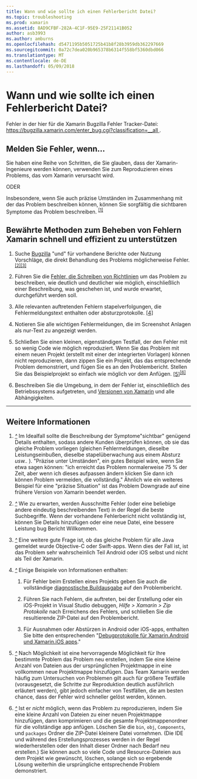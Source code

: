 ```yaml
---
title: Wann und wie sollte ich einen Fehlerbericht Datei?
ms.topic: troubleshooting
ms.prod: xamarin
ms.assetid: 8AD9CFBF-282A-4C1F-95E9-25F21141B052
author: asb3993
ms.author: amburns
ms.openlocfilehash: d5471195b5051725b41b8f28b3959db362297669
ms.sourcegitcommit: 0a72c7dea020b965378b6314f558bf5360dbd066
ms.translationtype: MT
ms.contentlocale: de-DE
ms.lasthandoff: 05/09/2018
---
```

# <a name="when-and-how-should-i-file-a-bug-report"></a>Wann und wie sollte ich einen Fehlerbericht Datei?


Fehler in der hier für die Xamarin Bugzilla Fehler Tracker-Datei: [ https://bugzilla.xamarin.com/enter_bug.cgi?classification=__all ](https://bugzilla.xamarin.com/enter_bug.cgi?classification=__all).

## <a name="file-a-bug-if"></a>Melden Sie Fehler, wenn...


Sie haben eine Reihe von Schritten, die Sie glauben, dass der Xamarin-Ingenieure werden können, verwenden Sie zum Reproduzieren eines Problems, das vom Xamarin verursacht wird.

ODER

Insbesondere, wenn Sie auch präzise Umständen im Zusammenhang mit der das Problem beschreiben können, können Sie sorgfältig die sichtbaren Symptome das Problem beschreiben. <sup> [[1]](#note-1)</sup>


## <a name="best-practices-to-help-xamarin-address-bugs-quickly-and-efficiently"></a>Bewährte Methoden zum Beheben von Fehlern Xamarin schnell und effizient zu unterstützen


1. <a name="ref-1" />Suche [Bugzilla](https://bugzilla.xamarin.com/query.cgi?format=specific&amp;bug_status=__all__) "und" für vorhandene Berichte oder Nutzung Vorschläge, die direkt Behandlung des Problems möglicherweise Fehler.<sup> [[2]](#note-2)</sup><sup>[[3]](#note-3)</sup>

1. <a name="ref-2" />Führen Sie die [Fehler, die Schreiben von Richtlinien](https://bugzilla.xamarin.com/page.cgi?id=bug-writing.html) um das Problem zu beschreiben, wie deutlich und deutlicher wie möglich, einschließlich einer Beschreibung, was geschehen ist, und wurde erwartet, durchgeführt werden soll.

1. <a name="ref-3" />Alle relevanten auftretenden Fehlern stapelverfolgungen, die Fehlermeldungstext enthalten oder absturzprotokolle. <sup>[[4]](#note-4)</sup>

1. <a name="ref-4" />Notieren Sie alle wichtigen Fehlermeldungen, die im Screenshot Anlagen als nur-Text zu angezeigt werden.

1. <a name="ref-5" />Schließen Sie einen kleinen, eigenständigen Testfall, der den Fehler mit so wenig Code wie möglich reproduziert.  Wenn Sie das Problem mit einem neuen Projekt (erstellt mit einer der integrierten Vorlagen) können nicht reproduzieren, dann zippen Sie ein Projekt, das das entsprechende Problem demonstriert, und fügen Sie es an den Problembericht.  Stellen Sie das Beispielprojekt so einfach wie möglich vor dem Anfügen. <sup> [[5]](#note-5)</sup><sup>[[6]](#note-6)</sup>

1. <a name="ref-6" />Beschreiben Sie die Umgebung, in dem der Fehler ist, einschließlich des Betriebssystems aufgetreten, und [Versionen von Xamarin](~/cross-platform/troubleshooting/questions/version-logs.md) und alle Abhängigkeiten.

---

## <a name="additional-details"></a>Weitere Informationen

1. <a name="note-1" />[*^*](#ref-1) Im Idealfall sollte die Beschreibung der Symptome"sichtbar" genügend Details enthalten, sodass andere Kunden überprüfen können, ob sie das gleiche Problem vorliegen (gleichen Fehlermeldungen, dieselbe Leistungseinbußen, dieselbe stapelüberwachung aus einem Absturz _usw.._ ). "Präzise unter Umständen", ein gutes Beispiel wäre, wenn Sie etwa sagen können: "ich erreicht das Problem normalerweise 75 % der Zeit, aber wenn ich dieses aufpassen ändern klicken Sie dann ich können Problem vermeiden, die vollständig." Ähnlich wie ein weiteres Beispiel für eine "präzise Situation" ist das Problem Downgrade auf eine frühere Version von Xamarin beendet werden.

1. <a name="note-2" />[*^*](#ref-2) Wie zu erwarten, werden Ausschnitte Fehler (oder eine beliebige andere eindeutig beschreibenden Text) in der Regel die beste Suchbegriffe. Wenn der vorhandene Fehlerbericht nicht vollständig ist, können Sie Details hinzufügen oder eine neue Datei, eine bessere Leistung bug Bericht Willkommen.

1. <a name="note-3" />[*^*](#ref-3) Eine weitere gute Frage ist, ob das gleiche Problem für alle Java gemeldet wurde Objective-C oder Swift-apps. Wenn dies der Fall ist, ist das Problem sehr wahrscheinlich Teil Android oder iOS selbst und nicht als Teil der Xamarin.

1. <a name="note-4" />[*^*](#ref-4) Einige Beispiele von Informationen enthalten:

    1. Für Fehler beim Erstellen eines Projekts geben Sie auch die vollständige [diagnostische Buildausgabe](~/android/troubleshooting/troubleshooting.md#Diagnostic_MSBuild_Output) auf den Problembericht.
    
    1. Führen Sie nach Fehlern, die auftreten, bei der Erstellung oder ein iOS-Projekt in Visual Studio debuggen, _Hilfe > Xamarin > Zip Protokolle_ nach Erreichens des Fehlers, und schließen Sie die resultierende ZIP-Datei auf den Problembericht.
    
    1. Für Ausnahmen oder Abstürzen in Android oder iOS-apps, enthalten Sie bitte den entsprechenden "[Debugprotokolle für Xamarin.Android und Xamarin.iOS apps](~/cross-platform/troubleshooting/questions/version-logs.md#debug-logs-for-xamarin-apps)."

1. <a name="note-5" />[*^*](#ref-5) Nach Möglichkeit ist eine hervorragende Möglichkeit für Ihre bestimmte Problem das Problem neu erstellen, indem Sie eine kleine Anzahl von Dateien aus der ursprünglichen Projektmappe in eine vollkommen neue Projektmappe hinzufügen. Das Team Xamarin werden häufig zum Untersuchen von Problemen gilt auch für größere Testfälle (vorausgesetzt, die Schritte zur Reproduktion deutlich ausführlich erläutert werden), gibt jedoch einfacher von Testfällen, die am besten chance, dass der Fehler wird schneller gelöst werden, können.


1. <a name="note-6" />[*^*](#ref-6) Ist er _nicht_ möglich, wenn das Problem zu reproduzieren, indem Sie eine kleine Anzahl von Dateien zu einer neuen Projektmappe hinzufügen, dann komprimieren und die gesamte Projektmappenordner für die vollständige app anfügen. Löschen Sie die `bin`, `obj`, `Components`, und `packages` Ordner die ZIP-Datei kleinere Datei vornehmen. (Die IDE und während des Erstellungsprozesses werden in der Regel wiederherstellen oder den Inhalt dieser Ordner nach Bedarf neu erstellen.) Sie können auch so viele Code und Resource-Dateien aus dem Projekt wie gewünscht, löschen, solange sich so ergebende Lösung weiterhin die ursprüngliche entsprechende Problem demonstriert.

